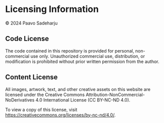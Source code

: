 # Licensing Information

© 2024 Paavo Sadeharju

## Code License

The code contained in this repository is provided for personal, non-commercial use only.
Unauthorized commercial use, distribution, or modification is prohibited without prior
written permission from the author.

## Content License

All images, artwork, text, and other creative assets on this website are licensed under the
Creative Commons Attribution-NonCommercial-NoDerivatives 4.0 International License (CC BY-NC-ND 4.0).

To view a copy of this license, visit https://creativecommons.org/licenses/by-nc-nd/4.0/.